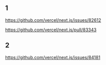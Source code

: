 ## 1
https://github.com/vercel/next.js/issues/82612

https://github.com/vercel/next.js/pull/83343

## 2
https://github.com/vercel/next.js/issues/84181
